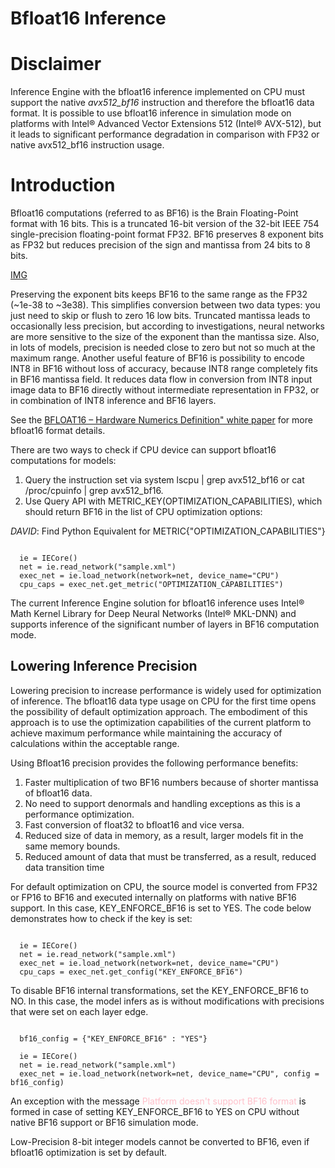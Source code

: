 <style>
  r { color: Red }
  pink { color: Pink }
  o { color: Orange }
  g { color: Green }
</style>

# Bfloat16 Inference

# Disclaimer
Inference Engine with the bfloat16 inference implemented on CPU must support the native *avx512_bf16* instruction and therefore the bfloat16 data format. It is possible to use bfloat16 inference in simulation mode on platforms with Intel® Advanced Vector Extensions 512 (Intel® AVX-512), but it leads to significant performance degradation in comparison with FP32 or native avx512_bf16 instruction usage.

# Introduction
Bfloat16 computations (referred to as BF16) is the Brain Floating-Point format with 16 bits. This is a truncated 16-bit version of the 32-bit IEEE 754 single-precision floating-point format FP32. BF16 preserves 8 exponent bits as FP32 but reduces precision of the sign and mantissa from 24 bits to 8 bits.

[IMG](https://docs.openvinotoolkit.org/latest/bf16_format.png)

Preserving the exponent bits keeps BF16 to the same range as the FP32 (~1e-38 to ~3e38). This simplifies conversion between two data types: you just need to skip or flush to zero 16 low bits. Truncated mantissa leads to occasionally less precision, but according to investigations, neural networks are more sensitive to the size of the exponent than the mantissa size. Also, in lots of models, precision is needed close to zero but not so much at the maximum range. Another useful feature of BF16 is possibility to encode INT8 in BF16 without loss of accuracy, because INT8 range completely fits in BF16 mantissa field. It reduces data flow in conversion from INT8 input image data to BF16 directly without intermediate representation in FP32, or in combination of INT8 inference and BF16 layers.

See the [BFLOAT16 – Hardware Numerics Definition" white paper](https://software.intel.com/content/dam/develop/external/us/en/documents/bf16-hardware-numerics-definition-white-paper.pdf) for more bfloat16 format details.

There are two ways to check if CPU device can support bfloat16 computations for models:

1. Query the instruction set via system lscpu | grep avx512_bf16 or cat /proc/cpuinfo | grep avx512_bf16.
2. Use Query API with METRIC_KEY(OPTIMIZATION_CAPABILITIES), which should return BF16 in the list of CPU optimization options:

*DAVID*:  Find Python Equivalent for METRIC{"OPTIMIZATION_CAPABILITIES"}

<pre><code>
  ie = IECore()
  net = ie.read_network("sample.xml")
  exec_net = ie.load_network(network=net, device_name="CPU")
  cpu_caps = exec_net.get_metric("OPTIMIZATION_CAPABILITIES")
</code></pre>

The current Inference Engine solution for bfloat16 inference uses Intel® Math Kernel Library for Deep Neural Networks (Intel® MKL-DNN) and supports inference of the significant number of layers in BF16 computation mode.

## Lowering Inference Precision

Lowering precision to increase performance is widely used for optimization of inference. The bfloat16 data type usage on CPU for the first time opens the possibility of default optimization approach. The embodiment of this approach is to use the optimization capabilities of the current platform to achieve maximum performance while maintaining the accuracy of calculations within the acceptable range.

Using Bfloat16 precision provides the following performance benefits:

1. Faster multiplication of two BF16 numbers because of shorter mantissa of bfloat16 data.
2. No need to support denormals and handling exceptions as this is a performance optimization.
3. Fast conversion of float32 to bfloat16 and vice versa.
4. Reduced size of data in memory, as a result, larger models fit in the same memory bounds.
5. Reduced amount of data that must be transferred, as a result, reduced data transition time

For default optimization on CPU, the source model is converted from FP32 or FP16 to BF16 and executed internally on platforms with native BF16 support. In this case, KEY_ENFORCE_BF16 is set to YES. The code below demonstrates how to check if the key is set:

<pre><code>
  ie = IECore()
  net = ie.read_network("sample.xml")
  exec_net = ie.load_network(network=net, device_name="CPU")
  cpu_caps = exec_net.get_config("KEY_ENFORCE_BF16")
</code></pre>

To disable BF16 internal transformations, set the KEY_ENFORCE_BF16 to NO. In this case, the model infers as is without modifications with precisions that were set on each layer edge.

<pre><code>
  bf16_config = {"KEY_ENFORCE_BF16" : "YES"}

  ie = IECore()
  net = ie.read_network("sample.xml")
  exec_net = ie.load_network(network=net, device_name="CPU", config = bf16_config)
</code></pre>
  
An exception with the message <pink>Platform doesn't support BF16 format</pink> is formed in case of setting KEY_ENFORCE_BF16 to YES on CPU without native BF16 support or BF16 simulation mode.

Low-Precision 8-bit integer models cannot be converted to BF16, even if bfloat16 optimization is set by default.
  
</code></pre>











